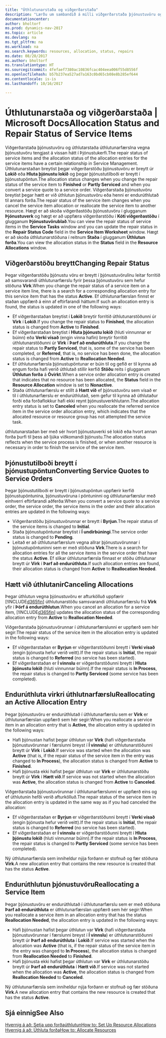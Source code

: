 ```yaml
---
title: "Úthlutunarstaða og viðgerðarstaða"
description: "Lærðu um sambandið á milli viðgerðarstaða þjónustuvöru og úthlutunarstaða úthlutunarfærslna fyrir þær."
documentationcenter: 
author: bholtorf
ms.prod: dynamics-nav-2017
ms.topic: article
ms.devlang: na
ms.tgt_pltfrm: na
ms.workload: na
ms.search.keywords: resources, allocation, status, repairs
ms.date: 08/28/2017
ms.author: bholtorf
ms.translationtype: HT
ms.sourcegitcommit: 4fefaef7380ac10836fcac404eea006f55d8556f
ms.openlocfilehash: b57b237ea527ad7a163c0bd65cb08e8b285ef644
ms.contentlocale: is-is
ms.lasthandoff: 10/16/2017

---
```

# <a name="allocation-status-and-repair-status-of-service-items"></a><span data-ttu-id="6a1d0-103">Úthlutunarstaða og viðgerðarstaða | Microsoft Docs</span><span class="sxs-lookup"><span data-stu-id="6a1d0-103">Allocation Status and Repair Status of Service Items</span></span>
<span data-ttu-id="6a1d0-104">Viðgerðarstaða þjónustuvöru og úthlutarstaða úthlutunarfærslna vegna þjónustuvöru tengjast á vissan hátt í Þjónustukerfi.</span><span class="sxs-lookup"><span data-stu-id="6a1d0-104">The repair status of service items and the allocation status of the allocation entries for the service items have a certain relationship in Service Management.</span></span> <span data-ttu-id="6a1d0-105">Úthlutunarstaðan breytist þegar viðgerðarstöðu þjónustuvöru er breytt úr  **Lokið** eða  **Hluta þjónustu lokið** og þegar þjónustutilboði er breytt í þjónustupöntun.</span><span class="sxs-lookup"><span data-stu-id="6a1d0-105">The allocation status changes when you change the repair status of the service item to **Finished** or **Partly Serviced** and when you convert a service quote to a service order.</span></span> <span data-ttu-id="6a1d0-106">Viðgerðarstaða þjónustuvöru breytist þegar hætt er við úthlutun þjónustuvöru eða henni er endurúthlutað til annars forða.</span><span class="sxs-lookup"><span data-stu-id="6a1d0-106">The repair status of the service item changes when you cancel the service item allocation or reallocate the service item to another resource.</span></span> <span data-ttu-id="6a1d0-107">Hægt er að skoða viðgerðastöðu þjónustuvöru í glugganum **Þjónustuverk** og hægt er að uppfæra viðgerðarstöðu í **Kóti viðgerðastöðu** í glugganum **Þjónustuvörublað**.</span><span class="sxs-lookup"><span data-stu-id="6a1d0-107">You can view the repair status of service items in the **Service Tasks** window and you can update the repair status in the **Repair Status Code** field in the **Service Item Worksheet** window.</span></span> <span data-ttu-id="6a1d0-108">Hægt er að skoða úthlutunarstöðuna í reitnum **Staða** í glugganum **Úthlutun forða**.</span><span class="sxs-lookup"><span data-stu-id="6a1d0-108">You can view the allocation status in the **Status** field in the **Resource Allocations** window.</span></span>  
  
## <a name="changing-repair-status"></a><span data-ttu-id="6a1d0-109">Viðgerðarstöðu breytt</span><span class="sxs-lookup"><span data-stu-id="6a1d0-109">Changing Repair Status</span></span>  
<span data-ttu-id="6a1d0-110">Þegar viðgerðarstöðu þjónustu vöru er breytt í þjónustuvörulínu leitar forritið að samsvarandi úthlutunarfærslu fyrir þessa þjónustuvöru sem hefur stöðuna **Virk**.</span><span class="sxs-lookup"><span data-stu-id="6a1d0-110">When you change the repair status of a service item on a service item line, there is a search for a corresponding allocation entry for this service item that has the status **Active**.</span></span> <span data-ttu-id="6a1d0-111">Ef úthlutunarfærslan finnst er staðan uppfærð á einn af eftirfarandi háttum:</span><span class="sxs-lookup"><span data-stu-id="6a1d0-111">If such an allocation entry is found, the status is updated in one of the following ways:</span></span>  
  
* <span data-ttu-id="6a1d0-112">Ef viðgerðarstaðan breytist í **Lokið** breytir forritið úthlutunarstöðunni úr **Virk** í **Lokið**.</span><span class="sxs-lookup"><span data-stu-id="6a1d0-112">If you change the repair status to **Finished**, the allocation status is changed from **Active** to **Finished**.</span></span>  
* <span data-ttu-id="6a1d0-113">Ef viðgerðarstaðan breytist í **Hluta þjónustu lokið** (hluti vinnunnar er búinn) eða **Verki vísað** (engin vinna hafin) breytir forritið úthlutunarstöðunni úr **Virk** í **Þarf að endurúthluta**.</span><span class="sxs-lookup"><span data-stu-id="6a1d0-113">If you change the repair status to **Partly Serviced**, that is, some of the service has been completed, or **Referred**, that is, no service has been done, the allocation status is changed from **Active** to **Reallocation Needed**.</span></span>  
* <span data-ttu-id="6a1d0-114">Ef úthlutunarfærsla þjónustupöntunar er búin til og gefið er til kynna að engum forða hafi verið úthlutað stillir kerfið **Stöðu** reits í glugganum **Úthlutun forða** á  **Óvirkt**.</span><span class="sxs-lookup"><span data-stu-id="6a1d0-114">When a service order allocation entry is created that indicates that no resource has been allocated, the **Status** field in the **Resource Allocation** window is set to **Nonactive**.</span></span>  
* <span data-ttu-id="6a1d0-115">Staða úthlutunarfærslu er stillt á **Hætt við** ef þjónustuvöru sem vísað er til í úthlutunarfærslu er endurúthlutað, sem gefur til kynna að úthlutaður forði eða forðaflokkur hafi ekki reynt þjónustuverkhlutann.</span><span class="sxs-lookup"><span data-stu-id="6a1d0-115">The allocation entry status is set to **Canceled** when you reallocate the referred service item in the service order allocation entry, which indicates that the allocated resource or resource group has not attempted the service task.</span></span>  
  
<span data-ttu-id="6a1d0-116">úthlutunarstaðan ber með sér hvort þjónustuverki sé lokið eða hvort annan forða þurfi til þess að ljúka viðkomandi þjónustu.</span><span class="sxs-lookup"><span data-stu-id="6a1d0-116">The allocation status reflects when the service process is finished, or when another resource is necessary in order to finish the service of the service item.</span></span>  
  
## <a name="converting-service-quotes-to-service-orders"></a><span data-ttu-id="6a1d0-117">Þjónustutilboði breytt í þjónustupöntun</span><span class="sxs-lookup"><span data-stu-id="6a1d0-117">Converting Service Quotes to Service Orders</span></span>  
<span data-ttu-id="6a1d0-118">Þegar þjónustutilboði er breytt í þjónustupöntun uppfærir kerfið þjónustupöntunina, þjónustuvöruna í pöntuninni og úthlutunarfærslur með einhverri eftirfarandi aðferða:</span><span class="sxs-lookup"><span data-stu-id="6a1d0-118">When you convert a service quote to a service order, the service order, the service items in the order and their allocation entries are updated in the following ways:</span></span>  
  
* <span data-ttu-id="6a1d0-119">Viðgerðarstöðu þjónustuvörunnar er breytt í **Byrjun**.</span><span class="sxs-lookup"><span data-stu-id="6a1d0-119">The repair status of the service items is changed to **Initial**.</span></span>  
* <span data-ttu-id="6a1d0-120">Staða þjónustupöntunar breytist í **Í undirbúningi**.</span><span class="sxs-lookup"><span data-stu-id="6a1d0-120">The service order status is changed to **Pending**.</span></span>  
* <span data-ttu-id="6a1d0-121">Leitað er að úthlutunarfærslum vegna allrar þjónustuvörunnar í þjónustupöntuninni sem er með stöðuna **Virk**.</span><span class="sxs-lookup"><span data-stu-id="6a1d0-121">There is a search for allocation entries for all the service items in the service order that have the status **Active**.</span></span> <span data-ttu-id="6a1d0-122">Ef slíkar úthlutunarfærsla finnast er stöðu úthlutunar breytt úr **Virk** í **Þarf að endurúthluta**.</span><span class="sxs-lookup"><span data-stu-id="6a1d0-122">If such allocation entries are found, their allocation status is changed from **Active** to **Reallocation Needed**.</span></span>  
  
## <a name="canceling-allocations"></a><span data-ttu-id="6a1d0-123">Hætt við úthlutanir</span><span class="sxs-lookup"><span data-stu-id="6a1d0-123">Canceling Allocations</span></span>  
<span data-ttu-id="6a1d0-124">Þegar úthlutun vegna þjónustuvöru er afturkölluð uppfærir [!INCLUDE[d365fin](includes/d365fin_md.md)] úthlutunarstöðu samsvarandi úthlutunarfærslu frá **Virk** yfir í **Þörf á endurúthlutun**.</span><span class="sxs-lookup"><span data-stu-id="6a1d0-124">When you cancel an allocation for a service item, [!INCLUDE[d365fin](includes/d365fin_md.md)] updates the allocation status of the corresponding allocation entry from **Active** to **Reallocation Needed**.</span></span>

<span data-ttu-id="6a1d0-125">Viðgerðarstaða þjónustuvörunnar í úthlutunarfærslunni er uppfærð sem hér segir:</span><span class="sxs-lookup"><span data-stu-id="6a1d0-125">The repair status of the service item in the allocation entry is updated in the following ways:</span></span>  
  
* <span data-ttu-id="6a1d0-126">Ef viðgerðarstaðan er **Byrjun** er viðgerðarstöðunni breytt í **Verki vísað** (engin þjónusta hefur verið veitt).</span><span class="sxs-lookup"><span data-stu-id="6a1d0-126">If the repair status is **Initial**, the repair status is changed to **Referred** (no service has been started).</span></span>  
* <span data-ttu-id="6a1d0-127">Ef viðgerðarstaðan er **Í vinnslu** er viðgerðarstöðunni breytt í **Hluta þjónustu lokið** (hluti vinnunnar búinn).</span><span class="sxs-lookup"><span data-stu-id="6a1d0-127">If the repair status is **In Process**, the repair status is changed to **Partly Serviced** (some service has been completed).</span></span>  
  
## <a name="reallocating-an-active-allocation-entry"></a><span data-ttu-id="6a1d0-128">Endurúthluta virkri úthlutnarfærslu</span><span class="sxs-lookup"><span data-stu-id="6a1d0-128">Reallocating an Active Allocation Entry</span></span>  
<span data-ttu-id="6a1d0-129">Þegar þjónustuvöru er endurúthlutað í úthlutunarfærslu sem er **Virk** er úthlutunarfærslan uppfærð sem hér segir:</span><span class="sxs-lookup"><span data-stu-id="6a1d0-129">When you reallocate a service item in an allocation entry that is **Active**, the allocation entry is updated in the following ways:</span></span>  
  
* <span data-ttu-id="6a1d0-130">Hafi þjónustan hafist þegar úthlutun var **Virk** (hafi viðgerðarstaða þjónustuvörunnar í færslunni breyst í **Í vinnslu**) er úthlutunarstöðunni breytt úr **Virk** í **Lokið**.</span><span class="sxs-lookup"><span data-stu-id="6a1d0-130">If service was started when the allocation was **Active** (that is, if the repair status of the service item in the entry was changed to **In Process**), the allocation status is changed from **Active** to **Finished**.</span></span>  
* <span data-ttu-id="6a1d0-131">Hafi þjónusta ekki hafist þegar úthlutun var **Virk** er úthlutunarstöðu breytt úr **Virk** í **Hætt við**.</span><span class="sxs-lookup"><span data-stu-id="6a1d0-131">If service was not started when the allocation was **Active**, the allocation status is changed from **Active** to **Canceled**.</span></span>  
  
<span data-ttu-id="6a1d0-132">Viðgerðarstaða þjónustuvörunnar í úthlutunarfærslunni er uppfærð eins og ef úthlutunin hefði verið afturkölluð.</span><span class="sxs-lookup"><span data-stu-id="6a1d0-132">The repair status of the service item in the allocation entry is updated in the same way as if you had canceled the allocation:</span></span>  
  
* <span data-ttu-id="6a1d0-133">Ef viðgerðarstaðan er **Byrjun** er viðgerðarstöðunni breytt í **Verki vísað** (engin þjónusta hefur verið veitt).</span><span class="sxs-lookup"><span data-stu-id="6a1d0-133">If the repair status is **Initial**, the repair status is changed to **Referred** (no service has been started).</span></span>  
* <span data-ttu-id="6a1d0-134">Ef viðgerðarstaðan er **Í vinnslu** er viðgerðarstöðunni breytt í **Hluta þjónustu lokið** (hluti vinnunnar búinn).</span><span class="sxs-lookup"><span data-stu-id="6a1d0-134">If the repair status is **In Process**, the repair status is changed to **Partly Serviced** (some service has been completed).</span></span>  
  
<span data-ttu-id="6a1d0-135">Ný úthlutunarfærsla sem inniheldur nýja forðann er stofnuð og fær stöðuna **Virk**.</span><span class="sxs-lookup"><span data-stu-id="6a1d0-135">A new allocation entry that contains the new resource is created that has the status **Active**.</span></span>  
  
## <a name="reallocating-a-service-item"></a><span data-ttu-id="6a1d0-136">Endurúthlutun þjónustuvöru</span><span class="sxs-lookup"><span data-stu-id="6a1d0-136">Reallocating a Service Item</span></span>  
<span data-ttu-id="6a1d0-137">Þegar þjónustuvöru er endurúthlutað í úthlutunarfærslu sem er með stöðuna **Þarf að endurúthluta** er úthlutunarfærslan uppfærð sem hér segir:</span><span class="sxs-lookup"><span data-stu-id="6a1d0-137">When you reallocate a service item in an allocation entry that has the status **Reallocation Needed**, the allocation entry is updated in the following ways:</span></span>  
  
* <span data-ttu-id="6a1d0-138">Hafi þjónustan hafist þegar úthlutun var **Virk** (hafi viðgerðarstaða þjónustuvörunnar í færslunni breyst í **Í vinnslu**) er úthlutunarstöðunni breytt úr **Þarf að endurúthluta** í **Lokið**.</span><span class="sxs-lookup"><span data-stu-id="6a1d0-138">If service was started when the allocation was **Active** (that is, if the repair status of the service item in the entry was changed to **In Process**), the allocation status is changed from **Reallocation Needed** to **Finished**.</span></span>  
* <span data-ttu-id="6a1d0-139">Hafi þjónusta ekki hafist þegar úthlutun var **Virk** er úthlutunarstöðu breytt úr **Þarf að endurúthluta** í **Hætt við**.</span><span class="sxs-lookup"><span data-stu-id="6a1d0-139">If service was not started when the allocation was **Active**, the allocation status is changed from **Reallocation Needed** to **Canceled**.</span></span>  
  
<span data-ttu-id="6a1d0-140">Ný úthlutunarfærsla sem inniheldur nýja forðann er stofnuð og fær stöðuna **Virk**.</span><span class="sxs-lookup"><span data-stu-id="6a1d0-140">A new allocation entry that contains the new resource is created that has the status **Active**.</span></span>  
  
## <a name="see-also"></a><span data-ttu-id="6a1d0-141">Sjá einnig</span><span class="sxs-lookup"><span data-stu-id="6a1d0-141">See Also</span></span>  
[<span data-ttu-id="6a1d0-142">Hvernig á að: Setja upp forðaúthlutun</span><span class="sxs-lookup"><span data-stu-id="6a1d0-142">How to: Set Up Resource Allocations</span></span>](service-how-setup-resource-allocation.md)  
[<span data-ttu-id="6a1d0-143">Hvernig á að: Úthluta forða</span><span class="sxs-lookup"><span data-stu-id="6a1d0-143">How to: Allocate Resources</span></span>](service-how-to-allocate-resources.md)  



